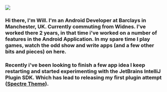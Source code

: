 ![](https://res.cloudinary.com/willwidlof/image/upload/v1597591891/GitHubBanner.png)

### Hi there, I'm Will. I'm an Android Developer at Barclays in Manchester, UK. Currently commuting from Widnes. I've worked there 2 years, in that time i've worked on a number of features in the Android Application. In my spare time I play games, watch the odd show and write apps (and a few other bits and pieces) on here. 
### Recently i've been looking to finish a few app idea I keep restarting and started experimenting with the JetBrains IntelliJ Plugin SDK. Which has lead to releasing my first plugin attempt ([Spectre Theme](https://github.com/WillWidlof/SpectreTheme)).

<!--
**WillWidlof/WillWidlof** is a ✨ _special_ ✨ repository because its `README.md` (this file) appears on your GitHub profile.

Here are some ideas to get you started:

- 🔭 I’m currently working on ...
- 🌱 I’m currently learning ...
- 👯 I’m looking to collaborate on ...
- 🤔 I’m looking for help with ...
- 💬 Ask me about ...
- 📫 How to reach me: ...
- 😄 Pronouns: ...
- ⚡ Fun fact: ...
-->
